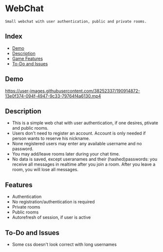# WebChat
    Small webchat with user authentication, public and private rooms.


## Index
   - [Demo](#Demo "Goto Demo")
   - [Description](#Description "Goto Description")
   - [Game Features](#Features "Goto Features")
   - [To-Do and Issues](#To-Do-and-Issues "Goto ToDo-and-Issues")

## Demo
https://user-images.githubusercontent.com/38252337/190914872-13e0f374-094f-4947-9c33-79764f4a6130.mp4

## Description
- This is a simple web chat with user authentication, if one desires, ptivate and public rooms.
- Users don't need to register an account. Account is only needed if person wants to reserve his nickname.
- None registered users may enter any available username and no password.
- You may add/leave rooms later during your chat time.
- No data is saved, except useranames and their (hashed)passwords: you receive all messages in realtime after you join a room. After you leave a room, you will lose all messages.

## Features
- Authentication
- No registration/authentication is required
- Private rooms
- Public rooms
- Autorefresh of session, if user is active

## To-Do and Issues
- Some css doesn't look correct with long usernames